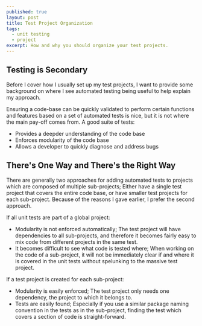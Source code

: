 ```yaml
---
published: true
layout: post
title: Test Project Organization
tags: 
  - unit testing
  - project
excerpt: How and why you should organize your test projects.
---
```


## Testing is Secondary

Before I cover how I usually set up my test projects, I want to provide some background on where I see automated testing being useful to help explain my approach.

Ensuring a code-base can be quickly validated to perform certain functions and features based on a set of automated tests is nice, but it is not where the main pay-off comes from. A good suite of tests:

- Provides a deepder understanding of the code base
- Enforces modularity of the code base
- Allows a developer to quickly diagnose and address bugs

## There's One Way and There's the Right Way

There are generally two approaches for adding automated tests to projects which are composed of multiple sub-projects; Either have a single test project that covers the entire code base, or have smaller test projects for each sub-project. Because of the reasons I gave earlier, I prefer the second approach.

If all unit tests are part of a global project:

- Modularity is not enforced automatically; The test project will have dependencies to all sub-projects, and therefore it becomes fairly easy to mix code from different projects in the same test.
- It becomes difficult to see what code is tested where; When working on the code of a sub-project, it will not be immediately clear if and where it is covered in the unit tests without spelunking to the massive test project.

If a test project is created for each sub-project:

- Modularity is easily enforced; The test project only needs one dependency, the project to which it belongs to.
- Tests are easily found; Especially if you use a similar package naming convention in the tests as in the sub-project, finding the test which covers a section of code is straight-forward.
